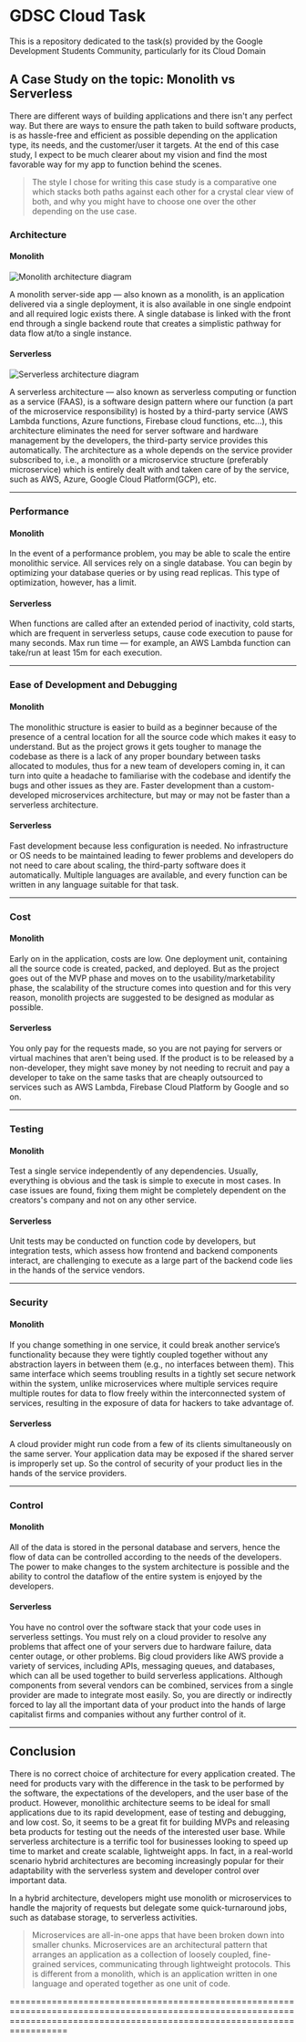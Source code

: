 # GDSC Cloud Task
This is a repository dedicated to the task(s) provided by the Google Development Students Community, particularly for its Cloud Domain

## A Case Study on the topic: **Monolith vs Serverless**

There are different ways of building applications and there isn't any perfect way. But there are ways to ensure the path taken to build software products, is as hassle-free and efficient as possible depending on the application type, its needs, and the customer/user it targets. At the end of this case study, I expect to be much clearer about my vision and find the most favorable way for my app to function behind the scenes.

> The style I chose for writing this case study is a comparative one which stacks both paths against each other for a crystal clear view of both, and why you might have to  choose one over the other depending on the use case. 



### Architecture

#### Monolith
![Monolith architecture diagram](https://res.cloudinary.com/practicaldev/image/fetch/s--DLcP9_Fn--/c_limit%2Cf_auto%2Cfl_progressive%2Cq_auto%2Cw_800/https://dev-to-uploads.s3.amazonaws.com/uploads/articles/w9jf2w448vgnued8pt23.png)

A monolith server-side app — also known as a monolith, is an application delivered via a single deployment, it is also available in one single endpoint and all required logic exists there. A single database is linked with the front end through a single backend route that creates a simplistic pathway for data flow at/to a single instance. 


 #### Serverless
![Serverless architecture diagram](https://miro.medium.com/v2/resize:fit:1400/format:webp/1*XNkYt06HmRN5GKYD5ymuJA.jpeg)

A serverless architecture — also known as serverless computing or function as a service (FAAS), is a software design pattern where our function (a part of the microservice responsibility) is hosted by a third-party service (AWS Lambda functions, Azure functions, Firebase cloud functions, etc…), this architecture eliminates the need for server software and hardware management by the developers, the third-party service provides this automatically. The architecture as a whole depends on the service provider subscribed to, i.e., a monolith or a microservice structure (preferably microservice) which is entirely dealt with and taken care of by the service, such as AWS, Azure, Google Cloud Platform(GCP), etc.

------------------------------------------------------------------------------------------------------------------------------------------------------------------------------

### Performance

#### Monolith
In the event of a performance problem, you may be able to scale the entire monolithic service. All services rely on a single database. You can begin by optimizing your database queries or by using read replicas. This type of optimization, however, has a limit.

#### Serverless
When functions are called after an extended period of inactivity, cold starts, which are frequent in serverless setups, cause code execution to pause for many seconds. Max run time — for example, an AWS Lambda function can take/run at least 15m for each execution.

------------------------------------------------------------------------------------------------------------------------------------------------------------------------------

### Ease of Development and Debugging

#### Monolith
The monolithic structure is easier to build as a beginner because of the presence of a central location for all the source code which makes it easy to understand.
But as the project grows it gets tougher to manage the codebase as there is a lack of any proper boundary between tasks allocated to modules, thus for a new team of developers coming in, it can turn into quite a headache to familiarise with the codebase and identify the bugs and other issues as they are. Faster development than a custom-developed microservices architecture, but may or may not be faster than a serverless architecture.


#### Serverless
Fast development because less configuration is needed.  No infrastructure or OS needs to be maintained leading to fewer problems and developers do not need to care about scaling, the third-party software does it automatically. Multiple languages are available, and every function can be written in any language suitable for that task.

------------------------------------------------------------------------------------------------------------------------------------------------------------------------------

### Cost

#### Monolith
Early on in the application, costs are low. One deployment unit, containing all the source code is created, packed, and deployed. But as the project goes out of the MVP phase and moves on to the usability/marketability phase, the scalability of the structure comes into question and for this very reason, monolith projects are suggested to be designed as modular as possible. 


#### Serverless
You only pay for the requests made, so you are not paying for servers or virtual machines that aren't being used. If the product is to be released by a non-developer, they might save money by not needing to recruit and pay a developer to take on the same tasks that are cheaply outsourced to services such as AWS Lambda, Firebase Cloud Platform by Google and so on.

------------------------------------------------------------------------------------------------------------------------------------------------------------------------------

### Testing

#### Monolith
Test a single service independently of any dependencies. Usually, everything is obvious and the task is simple to execute in most cases. In case issues are found, fixing them might be completely dependent on the creators's company and not on any other service.

#### Serverless
Unit tests may be conducted on function code by developers, but integration tests, which assess how frontend and backend components interact, are challenging to execute as a large part of the backend code lies in the hands of the service vendors.

------------------------------------------------------------------------------------------------------------------------------------------------------------------------------

### Security

#### Monolith
If you change something in one service, it could break another service’s functionality because they were tightly coupled together without any abstraction layers in between them (e.g., no interfaces between them). This same interface which seems troubling results in a tightly set secure network within the system, unlike microservices where multiple services require multiple routes for data to flow freely within the interconnected system of services, resulting in the exposure of data for hackers to take advantage of.

#### Serverless
A cloud provider might run code from a few of its clients simultaneously on the same server. Your application data may be exposed if the shared server is improperly set up. So the control of security of your product lies in the hands of the service providers.

------------------------------------------------------------------------------------------------------------------------------------------------------------------------------

### Control

#### Monolith
All of the data is stored in the personal database and servers, hence the flow of data can be controlled according to the needs of the developers. The power to make changes to the system architecture is possible and the ability to control the dataflow of the entire system is enjoyed by the developers.

#### Serverless
You have no control over the software stack that your code uses in serverless settings. You must rely on a cloud provider to resolve any problems that affect one of your servers due to hardware failure, data center outage, or other problems. Big cloud providers like AWS provide a variety of services, including APIs, messaging queues, and databases, which can all be used together to build serverless applications. Although components from several vendors can be combined, services from a single provider are made to integrate most easily. So, you are directly or indirectly forced to lay all the important data of your product into the hands of large capitalist firms and companies without any further control of it.

------------------------------------------------------------------------------------------------------------------------------------------------------------------------------

## Conclusion

There is no correct choice of architecture for every application created. The need for products vary with the difference in the task to be performed by the software, the expectations of the developers, and the user base of the product.
However, monolithic architecture seems to be ideal for small applications due to its rapid development, ease of testing and debugging, and low cost. So, it seems to be a great fit for building MVPs and releasing beta products for testing out the needs of the interested user base.
While serverless architecture is a terrific tool for businesses looking to speed up time to market and create scalable, lightweight apps.
In fact, in a real-world scenario hybrid architectures are becoming increasingly popular for their adaptability with the serverless system and developer control over important data.

In a hybrid architecture, developers might use monolith or microservices to handle the majority of requests but delegate some quick-turnaround jobs, such as database storage, to serverless activities.

> Microservices are all-in-one apps that have been broken down into smaller chunks.
> Microservices are an architectural pattern that arranges an application as a collection of loosely coupled, fine-grained services, communicating through lightweight protocols. This is different from a monolith, which is an application written in one language and operated together as one unit of code.

=============================================================================================================================================================================
